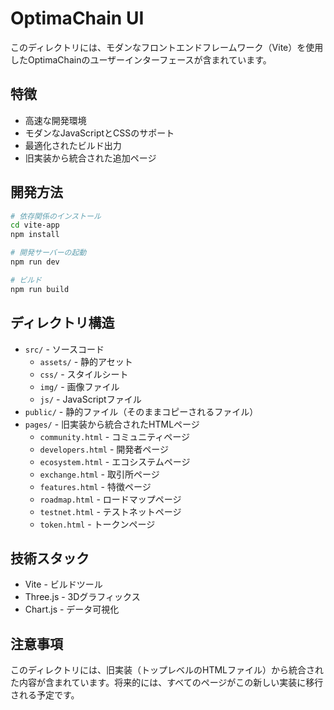 # OptimaChain UI

このディレクトリには、モダンなフロントエンドフレームワーク（Vite）を使用したOptimaChainのユーザーインターフェースが含まれています。

## 特徴

- 高速な開発環境
- モダンなJavaScriptとCSSのサポート
- 最適化されたビルド出力
- 旧実装から統合された追加ページ

## 開発方法

```bash
# 依存関係のインストール
cd vite-app
npm install

# 開発サーバーの起動
npm run dev

# ビルド
npm run build
```

## ディレクトリ構造

- `src/` - ソースコード
  - `assets/` - 静的アセット
  - `css/` - スタイルシート
  - `img/` - 画像ファイル
  - `js/` - JavaScriptファイル
- `public/` - 静的ファイル（そのままコピーされるファイル）
- `pages/` - 旧実装から統合されたHTMLページ
  - `community.html` - コミュニティページ
  - `developers.html` - 開発者ページ
  - `ecosystem.html` - エコシステムページ
  - `exchange.html` - 取引所ページ
  - `features.html` - 特徴ページ
  - `roadmap.html` - ロードマップページ
  - `testnet.html` - テストネットページ
  - `token.html` - トークンページ

## 技術スタック

- Vite - ビルドツール
- Three.js - 3Dグラフィックス
- Chart.js - データ可視化

## 注意事項

このディレクトリには、旧実装（トップレベルのHTMLファイル）から統合された内容が含まれています。将来的には、すべてのページがこの新しい実装に移行される予定です。